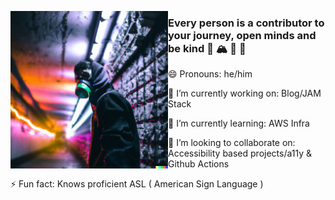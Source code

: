 <a href="https://lennypeters.com"><img width="50%" align="left" alt="Cyberpunk landscape" src="https://github.com/Loonz206/hello-next/blob/main/public/images/720_image.png?raw=true"></a>

### Every person is a contributor to your journey, open minds and be kind 👋 🏔 🌊 🌲 

 😄  Pronouns: he/him
 
 🔭  I’m currently working on: Blog/JAM Stack
 
 🌱  I’m currently learning: AWS Infra
 
 👯  I’m looking to collaborate on: Accessibility based projects/a11y & Github Actions
 
 ⚡  Fun fact: Knows proficient ASL ( American Sign Language ) 
